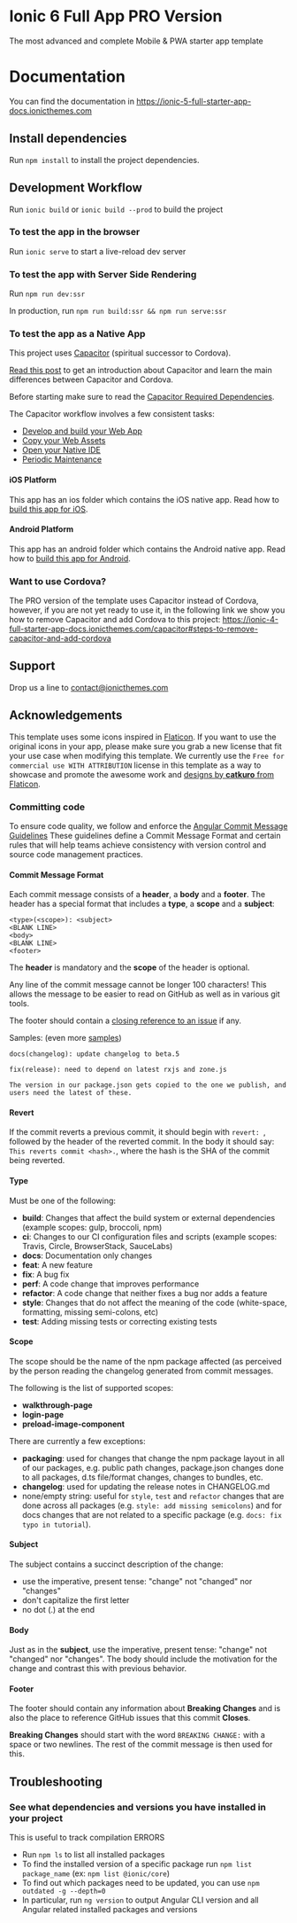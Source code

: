 # Ionic 6 Full App PRO Version
The most advanced and complete Mobile & PWA starter app template

# Documentation
You can find the documentation in https://ionic-5-full-starter-app-docs.ionicthemes.com

## Install dependencies
Run `npm install` to install the project dependencies.

## Development Workflow

Run `ionic build` or `ionic build --prod` to build the project

### To test the app in the browser

Run `ionic serve` to start a live-reload dev server

### To test the app with Server Side Rendering

Run `npm run dev:ssr`

In production, run `npm run build:ssr && npm run serve:ssr`

### To test the app as a Native App

This project uses [Capacitor](https://capacitor.ionicframework.com/docs/) (spiritual successor to Cordova).

[Read this post](https://ionicthemes.com/tutorials/about/native-cross-platform-web-apps-with-ionic-capacitor) to get an introduction about Capacitor and learn the main differences between Capacitor and Cordova.

Before starting make sure to read the [Capacitor Required Dependencies](https://capacitor.ionicframework.com/docs/getting-started/dependencies).

The Capacitor workflow involves a few consistent tasks:
- [Develop and build your Web App](https://capacitor.ionicframework.com/docs/basics/workflow/#1-develop-and-build-your-web-app)
- [Copy your Web Assets](https://capacitor.ionicframework.com/docs/basics/workflow/#2-copy-your-web-assets)
- [Open your Native IDE](https://capacitor.ionicframework.com/docs/basics/workflow/#3-open-your-native-ide)
- [Periodic Maintenance](https://capacitor.ionicframework.com/docs/basics/workflow/#4-periodic-maintenance)

#### iOS Platform
This app has an ios folder which contains the iOS native app.
Read how to [build this app for iOS](https://capacitor.ionicframework.com/docs/basics/building-your-app#ios).

#### Android Platform
This app has an android folder which contains the Android native app.
Read how to [build this app for Android](https://capacitor.ionicframework.com/docs/basics/building-your-app#android).

### Want to use Cordova?
The PRO version of the template uses Capacitor instead of Cordova, however, if you are not yet ready to use it, in the following link we show you how to remove Capacitor and add Cordova to this project: https://ionic-4-full-starter-app-docs.ionicthemes.com/capacitor#steps-to-remove-capacitor-and-add-cordova

## Support
Drop us a line to contact@ionicthemes.com

## Acknowledgements
This template uses some icons inspired in [Flaticon](https://www.flaticon.com/). If you want to use the original icons in your app, please make sure you grab a new license that fit your use case when modifying this template. We currently use the `Free for commercial use WITH ATTRIBUTION` license in this template as a way to showcase and promote the awesome work and [designs by **catkuro** from Flaticon](https://www.flaticon.com/packs/home-decor).

### Committing code
To ensure code quality, we follow and enforce the [Angular Commit Message Guidelines](https://github.com/angular/angular/blob/master/CONTRIBUTING.md#-commit-message-guidelines)
These guidelines define a Commit Message Format and certain rules that will help teams achieve consistency with version control and source code management practices.

#### Commit Message Format
Each commit message consists of a **header**, a **body** and a **footer**.  The header has a special
format that includes a **type**, a **scope** and a **subject**:

```
<type>(<scope>): <subject>
<BLANK LINE>
<body>
<BLANK LINE>
<footer>
```

The **header** is mandatory and the **scope** of the header is optional.

Any line of the commit message cannot be longer 100 characters! This allows the message to be easier
to read on GitHub as well as in various git tools.

The footer should contain a [closing reference to an issue](https://help.github.com/articles/closing-issues-via-commit-messages/) if any.

Samples: (even more [samples](https://github.com/angular/angular/commits/master))

```
docs(changelog): update changelog to beta.5
```
```
fix(release): need to depend on latest rxjs and zone.js

The version in our package.json gets copied to the one we publish, and users need the latest of these.
```

#### Revert
If the commit reverts a previous commit, it should begin with `revert: `, followed by the header of the reverted commit. In the body it should say: `This reverts commit <hash>.`, where the hash is the SHA of the commit being reverted.

#### Type
Must be one of the following:

* **build**: Changes that affect the build system or external dependencies (example scopes: gulp, broccoli, npm)
* **ci**: Changes to our CI configuration files and scripts (example scopes: Travis, Circle, BrowserStack, SauceLabs)
* **docs**: Documentation only changes
* **feat**: A new feature
* **fix**: A bug fix
* **perf**: A code change that improves performance
* **refactor**: A code change that neither fixes a bug nor adds a feature
* **style**: Changes that do not affect the meaning of the code (white-space, formatting, missing semi-colons, etc)
* **test**: Adding missing tests or correcting existing tests

#### Scope
The scope should be the name of the npm package affected (as perceived by the person reading the changelog generated from commit messages.

The following is the list of supported scopes:

* **walkthrough-page**
* **login-page**
* **preload-image-component**

There are currently a few exceptions:

* **packaging**: used for changes that change the npm package layout in all of our packages, e.g.
  public path changes, package.json changes done to all packages, d.ts file/format changes, changes
  to bundles, etc.
* **changelog**: used for updating the release notes in CHANGELOG.md
* none/empty string: useful for `style`, `test` and `refactor` changes that are done across all
  packages (e.g. `style: add missing semicolons`) and for docs changes that are not related to a
  specific package (e.g. `docs: fix typo in tutorial`).

#### Subject
The subject contains a succinct description of the change:

* use the imperative, present tense: "change" not "changed" nor "changes"
* don't capitalize the first letter
* no dot (.) at the end

#### Body
Just as in the **subject**, use the imperative, present tense: "change" not "changed" nor "changes".
The body should include the motivation for the change and contrast this with previous behavior.

#### Footer
The footer should contain any information about **Breaking Changes** and is also the place to
reference GitHub issues that this commit **Closes**.

**Breaking Changes** should start with the word `BREAKING CHANGE:` with a space or two newlines. The rest of the commit message is then used for this.


## Troubleshooting
### See what dependencies and versions you have installed in your project
This is useful to track compilation ERRORS

- Run `npm ls` to list all installed packages
- To find the installed version of a specific package run `npm list package_name` (ex: `npm list @ionic/core`)
- To find out which packages need to be updated, you can use `npm outdated -g --depth=0`
- In particular, run `ng version` to output Angular CLI version and all Angular related installed packages and versions
